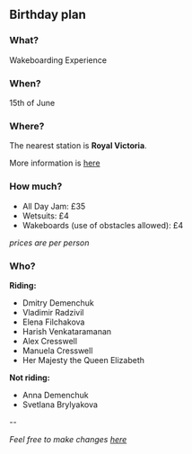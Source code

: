 ## Birthday plan

### What?
Wakeboarding Experience

### When?
15th of June 

### Where?
The nearest station is **Royal Victoria**.

More information is [here](http://www.wakeupdocklands.com/location)

### How much?
* All Day Jam: £35
* Wetsuits: £4 
* Wakeboards (use of obstacles allowed): £4

_prices are per person_

### Who?
**Riding:**
* Dmitry Demenchuk
* Vladimir Radzivil
* Elena Filchakova
* Harish Venkataramanan
* Alex Cresswell
* Manuela Cresswell
* Her Majesty the Queen Elizabeth

**Not riding:**
* Anna Demenchuk
* Svetlana Brylyakova

--

_Feel free to make changes [here](https://github.com/mrded/homstatic/blob/master/views/blog/1370522339.md)_
